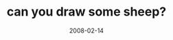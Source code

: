 ---
layout: base.njk
title : 'can you draw some sheep?' 
view_title : 'can you draw some sheep?' 
year : '2008' 
date : '2008-02-14' 
img_file : '/drawing/canyoudrawsomesheep.png' 
html_file : 'canyoudrawsomesheep' 
next_html : 'dontletschoolinterferewithyoureducation.html' 
year_order : '71' 
permalink : "title/{{html_file}}.html"
---